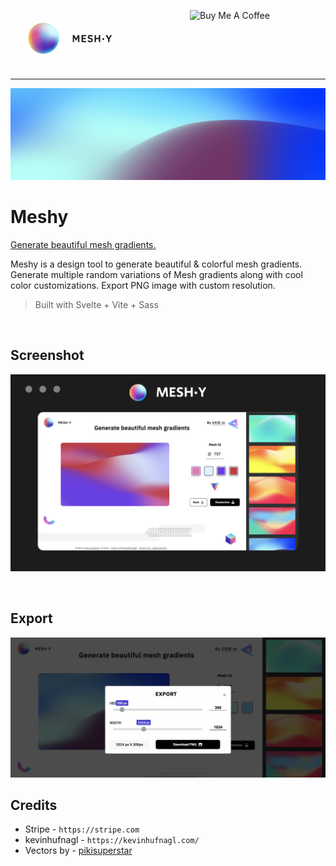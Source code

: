 
<img src="./public/logo.png" alt="logo" width="200"/> <a href="https://www.buymeacoffee.com/anup" target="_blank"><img src="https://cdn.buymeacoffee.com/buttons/v2/default-yellow.png" alt="Buy Me A Coffee" align="right" style="height: 60px !important;width: 217px !important;" ></a>



---

![Mesh Image](./public/mesh.png)

# Meshy

[Generate beautiful mesh gradients.](https://meshgradient.in)

Meshy is a design tool to generate beautiful & colorful mesh gradients. Generate multiple random variations of Mesh gradients along with cool color customizations. Export PNG image with custom resolution.



> Built with Svelte + Vite + Sass

<br />

## Screenshot

![screenshot](./public/shot.webp)

<br />

## Export 

![export](./public/export.png)



## Credits

- Stripe - `https://stripe.com`
- kevinhufnagl - `https://kevinhufnagl.com/` 
- Vectors by - [pikisuperstar](https://www.freepik.com/vectors/background)
